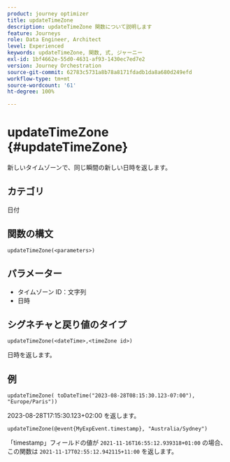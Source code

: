 ```yaml
---
product: journey optimizer
title: updateTimeZone
description: updateTimeZone 関数について説明します
feature: Journeys
role: Data Engineer, Architect
level: Experienced
keywords: updateTimeZone, 関数, 式, ジャーニー
exl-id: 1bf4662e-55d0-4631-af93-1430ec7ed7e2
version: Journey Orchestration
source-git-commit: 62783c5731a8b78a8171fdadb1da8a680d249efd
workflow-type: tm+mt
source-wordcount: '61'
ht-degree: 100%

---
```


# updateTimeZone {#updateTimeZone}

新しいタイムゾーンで、同じ瞬間の新しい日時を返します。

## カテゴリ

日付

## 関数の構文

`updateTimeZone(<parameters>)`

## パラメーター

* タイムゾーン ID：文字列
* 日時

## シグネチャと戻り値のタイプ

`updateTimeZone(<dateTime>,<timeZone id>)`

日時を返します。

## 例

`updateTimeZone( toDateTime("2023-08-28T08:15:30.123-07:00"), "Europe/Paris"))`

2023-08-28T17:15:30.123+02:00 を返します。

<!--`updateTimeZone( toDateTime("2019-08-28T08:15:30.123-07:00"), toTimeZone("Europe/Paris")))`
Returns "2019-08-28T17:15:30.123+02:00".-->

`updateTimeZone(@event{MyExpEvent.timestamp}, "Australia/Sydney")`

「timestamp」フィールドの値が `2021-11-16T16:55:12.939318+01:00` の場合、この関数は `2021-11-17T02:55:12.942115+11:00` を返します。
